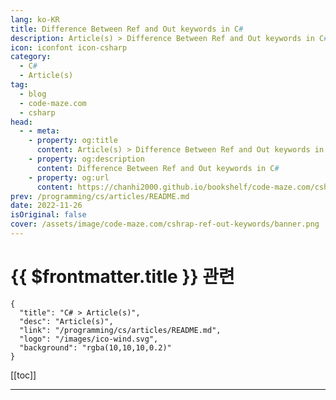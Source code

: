 ```yaml
---
lang: ko-KR
title: Difference Between Ref and Out keywords in C#
description: Article(s) > Difference Between Ref and Out keywords in C#
icon: iconfont icon-csharp
category: 
  - C#
  - Article(s)
tag: 
  - blog
  - code-maze.com
  - csharp
head:  
  - - meta:
    - property: og:title
      content: Article(s) > Difference Between Ref and Out keywords in C#
    - property: og:description
      content: Difference Between Ref and Out keywords in C#
    - property: og:url
      content: https://chanhi2000.github.io/bookshelf/code-maze.com/cshrap-ref-out-keywords.html
prev: /programming/cs/articles/README.md
date: 2022-11-26
isOriginal: false
cover: /assets/image/code-maze.com/cshrap-ref-out-keywords/banner.png
---
```


# {{ $frontmatter.title }} 관련

```component VPCard
{
  "title": "C# > Article(s)",
  "desc": "Article(s)",
  "link": "/programming/cs/articles/README.md",
  "logo": "/images/ico-wind.svg",
  "background": "rgba(10,10,10,0.2)"
}
```

[[toc]]

---

<SiteInfo
  name="Difference Between Ref and Out keywords in C#"
  desc="Learn more about Ref and Out Keywords in C#. What are the differences between them and how we can use them in our projects."
  url="https://code-maze.com/cshrap-ref-out-keywords/"
  logo="/assets/image/code-maze.com/favicon.png"
  preview="/assets/image/code-maze.com/cshrap-ref-out-keywords/banner.png"/>

<!-- TODO: 작성 -->
